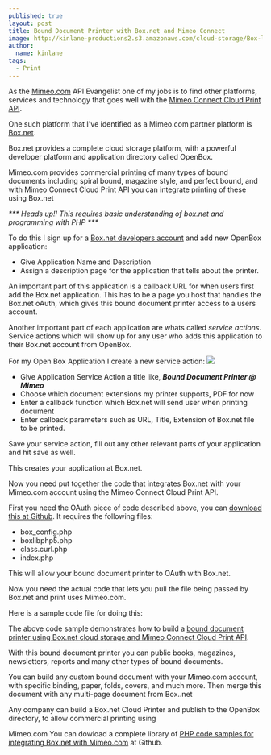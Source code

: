 ```yaml
---
published: true
layout: post
title: Bound Document Printer with Box.net and Mimeo Connect
image: http://kinlane-productions2.s3.amazonaws.com/cloud-storage/Box-logo-new.jpg
author:
  name: kinlane
tags:
  - Print
---
```

As the [Mimeo.com](http://www.mimeo.com "Mimeo.com") API Evangelist one of my jobs is to find other platforms, services and technology that goes well with the [Mimeo Connect Cloud Print API](../../ "Mimeo Connect Cloud Print API").

One such platform that I've identified as a Mimeo.com partner platform is [Box.net](http://www.box.net "Box.net").

Box.net provides a complete cloud storage platform, with a powerful developer platform and application directory called OpenBox.

Mimeo.com provides commercial printing of many types of bound documents including spiral bound, magazine style, and perfect bound, and with Mimeo Connect Cloud Print API you can integrate printing of these using Box.net

_\*\*\* Heads up!! This requires basic understanding of box.net and programming with PHP \*\*\*_

To do this I sign up for a [Box.net developers account](http://www.box.net/developers "Box.net Developer Account") and add new OpenBox application:

*   Give Application Name and Description
*   Assign a description page for the application that tells about the printer.

An important part of this application is a callback URL for when users first add the Box.net application. This has to be a page you host that handles the Box.net oAuth, which gives this bound document printer access to a users account.

Another important part of each application are whats called _service actions_. Service actions which will show up for any user who adds this application to their Box.net account from OpenBox.

For my Open Box Application I create a new service action: ![](https://kinlane-productions2.s3.amazonaws.com/Box.net/Open-Box.png)

*   Give Application Service Action a title like, **_Bound Document Printer @ Mimeo_**
*   Choose which document extensions my printer supports, PDF for now
*   Enter a callback function which Box.net will send user when printing document
*   Enter callback parameters such as URL, Title, Extension of Box.net file to be printed.

Save your service action, fill out any other relevant parts of your application and hit save as well.

This creates your application at Box.net.

Now you need put together the code that integrates Box.net with your Mimeo.com account using the Mimeo Connect Cloud Print API.

First you need the OAuth piece of code described above, you can [download this at Github](https://github.com/mimeoconnect/Mimeo-Box.net "download at Github"). It requires the following files:

*   box\_config.php
*   boxlibphp5.php
*   class.curl.php
*   index.php

This will allow your bound document printer to OAuth with Box.net.

Now you need the actual code that lets you pull the file being passed by Box.net and print uses Mimeo.com.

Here is a sample code file for doing this:

The above code sample demonstrates how to build a [bound document printer using Box.net cloud storage and Mimeo Connect Cloud Print API](../../blog/blog_detail.php?ID=90 "bound").

With this bound document printer you can public books, magazines, newsletters, reports and many other types of bound documents.

You can build any custom bound document with your Mimeo.com account, with specific binding, paper, folds, covers, and much more. Then merge this document with any multi-page document from Box..net

Any company can build a Box.net Cloud Printer and publish to the OpenBox directory, to allow commercial printing using

Mimeo.com You can dowload a complete library of [PHP code samples for integrating Box.net with Mimeo.com](https://github.com/mimeoconnect/Mimeo-Box.net "PHP code samples for integrating Box.net with Mimeo.com") at Github.